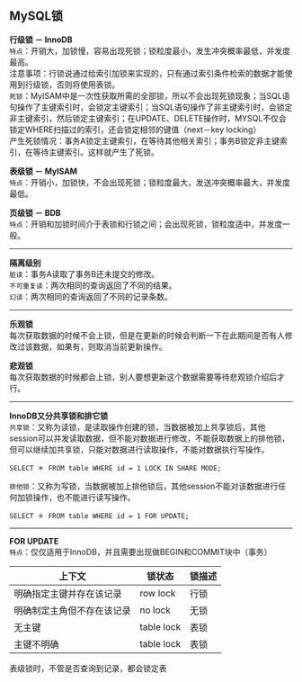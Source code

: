 ﻿    
## MySQL锁    
    
**行级锁 － InnoDB**    
`特点`：开销大，加锁慢，容易出现死锁；锁粒度最小，发生冲突概率最低，并发度最高。    
注意事项：行锁说通过给索引加锁来实现的，只有通过索引条件检索的数据才能使用到行级锁，否则将使用表锁。    
`死锁`：MyISAM中是一次性获取所需的全部锁，所以不会出现死锁现象；当SQL语句操作了主键索引时，会锁定主键索引；当SQL语句操作了非主键索引时，会锁定非主键索引，然后锁定主键索引；在UPDATE、DELETE操作时，MYSQL不仅会锁定WHERE扫描过的索引，还会锁定相邻的键值（next－key locking）    
产生死锁情况：事务A锁定主键索引，在等待其他相关索引；事务B锁定非主键索引，在等待主键索引。这样就产生了死锁。    
    
**表级锁 － MyISAM**    
`特点`：开销小，加锁快，不会出现死锁；锁粒度最大，发送冲突概率最大，并发度最低。    
    
**页级锁 － BDB**    
`特点`：开销和加锁时间介于表锁和行锁之间；会出现死锁，锁粒度适中，并发度一般。    
    
---    
    
**隔离级别**    
`脏读`：事务A读取了事务B还未提交的修改。    
`不可重复读`：两次相同的查询返回了不同的结果。    
`幻读`：两次相同的查询返回了不同的记录条数。    
    
---    
    
**乐观锁**    
每次获取数据的时候不会上锁，但是在更新的时候会判断一下在此期间是否有人修改过该数据，如果有，则取消当前更新操作。    
    
**悲观锁**    
每次获取数据的时候都会上锁，别人要想更新这个数据需要等待悲观锁介绍后才行。    
    
---    
    
**InnoDB又分共享锁和排它锁**    
`共享锁`：又称为读锁，是读取操作创建的锁，当数据被加上共享锁后，其他session可以并发读取数据，但不能对数据进行修改，不能获取数据上的排他锁，但可以继续加共享锁，只能对数据进行读取操作，不能对数据执行写操作。    
```mysql    
SELECT ＊ FROM table WHERE id = 1 LOCK IN SHARE MODE;    
```    
    
`排他锁`：又称为写锁，当数据被加上排他锁后，其他session不能对该数据进行任何加锁操作，也不能进行读写操作。    
```mysql    
SELECT ＊ FROM table WHERE id = 1 FOR UPDATE;    
```    
    
---    
    
**FOR UPDATE**    
`特点`：仅仅适用于InnoDB，并且需要出现做BEGIN和COMMIT块中（事务）    
    
| 上下文 | 锁状态 | 锁描述 |    
| --- | --- | --- |    
| 明确指定主键并存在该记录 | row lock | 行锁 |    
| 明确制定主角但不存在该记录 | no lock | 无锁 |    
| 无主键 | table lock | 表锁 |    
| 主键不明确 | table lock | 表锁 |    
    
表级锁时，不管是否查询到记录，都会锁定表    
